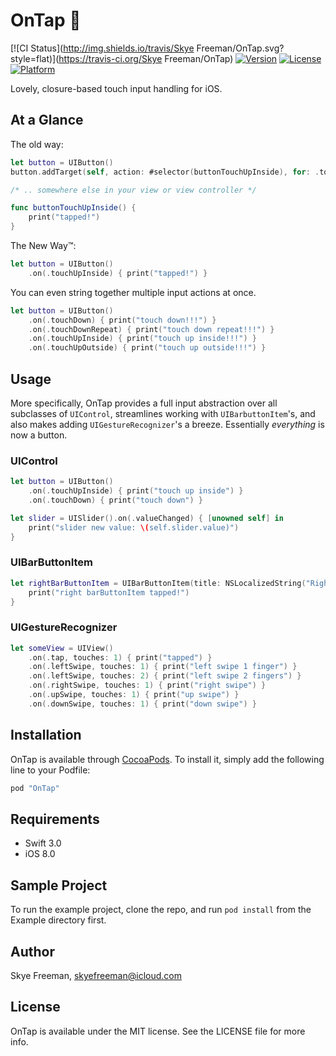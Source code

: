 # OnTap 🍻
[![CI Status](http://img.shields.io/travis/Skye Freeman/OnTap.svg?style=flat)](https://travis-ci.org/Skye Freeman/OnTap)
[![Version](https://img.shields.io/cocoapods/v/OnTap.svg?style=flat)](http://cocoapods.org/pods/OnTap)
[![License](https://img.shields.io/cocoapods/l/OnTap.svg?style=flat)](http://cocoapods.org/pods/OnTap)
[![Platform](https://img.shields.io/cocoapods/p/OnTap.svg?style=flat)](http://cocoapods.org/pods/OnTap)

Lovely, closure-based touch input handling for iOS.

## At a Glance

The old way:
```swift
let button = UIButton()
button.addTarget(self, action: #selector(buttonTouchUpInside), for: .touchUpInside)

/* .. somewhere else in your view or view controller */

func buttonTouchUpInside() {
    print("tapped!")
}
```

The New Way™:
```swift
let button = UIButton()
    .on(.touchUpInside) { print("tapped!") }
```

You can even string together multiple input actions at once.

```swift
let button = UIButton()
    .on(.touchDown) { print("touch down!!!") }
    .on(.touchDownRepeat) { print("touch down repeat!!!") }
    .on(.touchUpInside) { print("touch up inside!!!") }
    .on(.touchUpOutside) { print("touch up outside!!!") }

```

## Usage

More specifically, OnTap provides a full input abstraction over all subclasses of `UIControl`, streamlines working with `UIBarbuttonItem`'s, and also makes adding `UIGestureRecognizer`'s a breeze. Essentially *everything* is now a button.

### UIControl

```swift
let button = UIButton()
    .on(.touchUpInside) { print("touch up inside") }
    .on(.touchDown) { print("touch down") }

let slider = UISlider().on(.valueChanged) { [unowned self] in
    print("slider new value: \(self.slider.value)")
}
```

### UIBarButtonItem
```swift
let rightBarButtonItem = UIBarButtonItem(title: NSLocalizedString("Right", comment: ""), style: .plain).onTap {
    print("right barButtonItem tapped!")
}
```

### UIGestureRecognizer

```swift
let someView = UIView()
    .on(.tap, touches: 1) { print("tapped") }
    .on(.leftSwipe, touches: 1) { print("left swipe 1 finger") }
    .on(.leftSwipe, touches: 2) { print("left swipe 2 fingers") }
    .on(.rightSwipe, touches: 1) { print("right swipe") }
    .on(.upSwipe, touches: 1) { print("up swipe") }
    .on(.downSwipe, touches: 1) { print("down swipe") }
```

## Installation

OnTap is available through [CocoaPods](http://cocoapods.org). To install
it, simply add the following line to your Podfile:

````ruby
pod "OnTap"
````

## Requirements

- Swift 3.0
- iOS 8.0

## Sample Project

To run the example project, clone the repo, and run `pod install` from the Example directory first.

## Author

Skye Freeman, skyefreeman@icloud.com

## License

OnTap is available under the MIT license. See the LICENSE file for more info.
